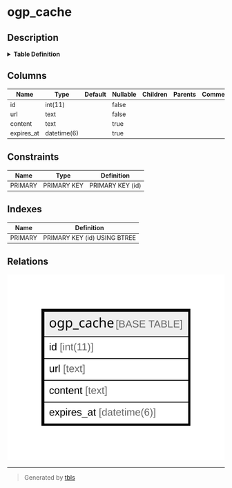 # ogp_cache

## Description

<details>
<summary><strong>Table Definition</strong></summary>

```sql
CREATE TABLE `ogp_cache` (
  `id` int(11) NOT NULL AUTO_INCREMENT,
  `url` text NOT NULL,
  `content` text,
  `expires_at` datetime(6) DEFAULT NULL,
  PRIMARY KEY (`id`)
) ENGINE=InnoDB DEFAULT CHARSET=utf8mb4
```

</details>

## Columns

| Name | Type | Default | Nullable | Children | Parents | Comment |
| ---- | ---- | ------- | -------- | -------- | ------- | ------- |
| id | int(11) |  | false |  |  |  |
| url | text |  | false |  |  |  |
| content | text |  | true |  |  |  |
| expires_at | datetime(6) |  | true |  |  |  |

## Constraints

| Name | Type | Definition |
| ---- | ---- | ---------- |
| PRIMARY | PRIMARY KEY | PRIMARY KEY (id) |

## Indexes

| Name | Definition |
| ---- | ---------- |
| PRIMARY | PRIMARY KEY (id) USING BTREE |

## Relations

![er](ogp_cache.svg)

---

> Generated by [tbls](https://github.com/k1LoW/tbls)
